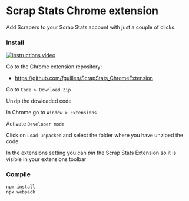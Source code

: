 # Scrap Stats Chrome extension

Add Scrapers to your Scrap Stats account with just a couple of clicks.

### Install

[![instructions video](https://img.youtube.com/vi/DXyy4wRFk9U/0.jpg)](https://www.youtube.com/watch?v=DXyy4wRFk9U)

Go to the Chrome extension repository:

- https://github.com/fguillen/ScrapStats_ChromeExtension

Go to `Code > Download Zip`

Unzip the dowloaded code

In Chrome go to `Window > Extensions`

Activate `Developer mode`

Click on `Load unpacked` and select the folder where you have unziped the code

In the extensions setting you can _pin_ the Scrap Stats Extension so it is visible in your extensions toolbar



### Compile

    npm install
    npx webpack
